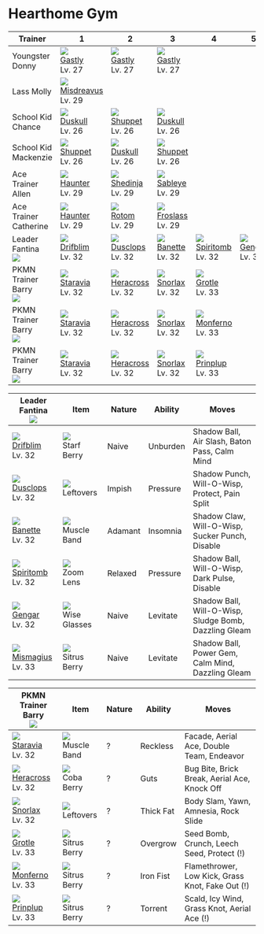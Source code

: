 # Hearthome Gym

Trainer                          | 1                                    | 2                                   | 3                                  | 4                                   | 5                                | 6                                   | 
---                              | ---                                  | ---                                 | ---                                | ---                                 | ---                              | ---                                 | 
Youngster Donny                  | ![][092]<br> [Gastly]<br> Lv. 27     | ![][092]<br> [Gastly]<br> Lv. 27    | ![][092]<br> [Gastly]<br> Lv. 27   | &nbsp;                              | &nbsp;                           | &nbsp;                              | 
Lass Molly                       | ![][200]<br> [Misdreavus]<br> Lv. 29 | &nbsp;                              | &nbsp;                             | &nbsp;                              | &nbsp;                           | &nbsp;                              | 
School Kid Chance                | ![][355]<br> [Duskull]<br> Lv. 26    | ![][353]<br> [Shuppet]<br> Lv. 26   | ![][355]<br> [Duskull]<br> Lv. 26  | &nbsp;                              | &nbsp;                           | &nbsp;                              | 
School Kid Mackenzie             | ![][353]<br> [Shuppet]<br> Lv. 26    | ![][355]<br> [Duskull]<br> Lv. 26   | ![][353]<br> [Shuppet]<br> Lv. 26  | &nbsp;                              | &nbsp;                           | &nbsp;                              | 
Ace Trainer Allen                | ![][093]<br> [Haunter]<br> Lv. 29    | ![][292]<br> [Shedinja]<br> Lv. 29  | ![][302]<br> [Sableye]<br> Lv. 29  | &nbsp;                              | &nbsp;                           | &nbsp;                              | 
Ace Trainer Catherine            | ![][093]<br> [Haunter]<br> Lv. 29    | ![][479]<br> [Rotom]<br> Lv. 29     | ![][478]<br> [Froslass]<br> Lv. 29 | &nbsp;                              | &nbsp;                           | &nbsp;                              | 
Leader Fantina<br>![][fantina]   | ![][426]<br> [Drifblim]<br> Lv. 32   | ![][356]<br> [Dusclops]<br> Lv. 32  | ![][354]<br> [Banette]<br> Lv. 32  | ![][442]<br> [Spiritomb]<br> Lv. 32 | ![][094]<br> [Gengar]<br> Lv. 32 | ![][429]<br> [Mismagius]<br> Lv. 33 | 
PKMN Trainer Barry<br>![][barry] | ![][397]<br> [Staravia]<br> Lv. 32   | ![][214]<br> [Heracross]<br> Lv. 32 | ![][143]<br> [Snorlax]<br> Lv. 32  | ![][388]<br> [Grotle]<br> Lv. 33    | &nbsp;                           | &nbsp;                              | 
PKMN Trainer Barry<br>![][barry] | ![][397]<br> [Staravia]<br> Lv. 32   | ![][214]<br> [Heracross]<br> Lv. 32 | ![][143]<br> [Snorlax]<br> Lv. 32  | ![][391]<br> [Monferno]<br> Lv. 33  | &nbsp;                           | &nbsp;                              | 
PKMN Trainer Barry<br>![][barry] | ![][397]<br> [Staravia]<br> Lv. 32   | ![][214]<br> [Heracross]<br> Lv. 32 | ![][143]<br> [Snorlax]<br> Lv. 32  | ![][394]<br> [Prinplup]<br> Lv. 33  | &nbsp;                           | &nbsp;                              | 

Leader Fantina<br>![][fantina]      | Item                               | Nature  | Ability  | Moves                                                 | 
---                                 | ---                                | ---     | ---      | ---                                                   | 
![][426]<br> [Drifblim]<br> Lv. 32  | ![][starf-berry]<br> Starf Berry   | Naive   | Unburden | Shadow Ball, Air Slash, Baton Pass, Calm Mind         | 
![][356]<br> [Dusclops]<br> Lv. 32  | ![][leftovers]<br> Leftovers       | Impish  | Pressure | Shadow Punch, Will-O-Wisp, Protect, Pain Split        | 
![][354]<br> [Banette]<br> Lv. 32   | ![][muscle-band]<br> Muscle Band   | Adamant | Insomnia | Shadow Claw, Will-O-Wisp, Sucker Punch, Disable       | 
![][442]<br> [Spiritomb]<br> Lv. 32 | ![][zoom-lens]<br> Zoom Lens       | Relaxed | Pressure | Shadow Ball, Will-O-Wisp, Dark Pulse, Disable         | 
![][094]<br> [Gengar]<br> Lv. 32    | ![][wise-glasses]<br> Wise Glasses | Naive   | Levitate | Shadow Ball, Will-O-Wisp, Sludge Bomb, Dazzling Gleam | 
![][429]<br> [Mismagius]<br> Lv. 33 | ![][sitrus-berry]<br> Sitrus Berry | Naive   | Levitate | Shadow Ball, Power Gem, Calm Mind, Dazzling Gleam     | 

PKMN Trainer Barry<br>![][barry]    | Item                               | Nature | Ability   | Moves                                               | 
---                                 | ---                                | ---    | ---       | ---                                                 | 
![][397]<br> [Staravia]<br> Lv. 32  | ![][muscle-band]<br> Muscle Band   | ?      | Reckless  | Facade, Aerial Ace, Double Team, Endeavor           | 
![][214]<br> [Heracross]<br> Lv. 32 | ![][coba-berry]<br> Coba Berry     | ?      | Guts      | Bug Bite, Brick Break, Aerial Ace, Knock Off        | 
![][143]<br> [Snorlax]<br> Lv. 32   | ![][leftovers]<br> Leftovers       | ?      | Thick Fat | Body Slam, Yawn, Amnesia, Rock Slide                | 
![][388]<br> [Grotle]<br> Lv. 33    | ![][sitrus-berry]<br> Sitrus Berry | ?      | Overgrow  | Seed Bomb, Crunch, Leech Seed, Protect          (!) | 
![][391]<br> [Monferno]<br> Lv. 33  | ![][sitrus-berry]<br> Sitrus Berry | ?      | Iron Fist | Flamethrower, Low Kick, Grass Knot, Fake Out    (!) | 
![][394]<br> [Prinplup]<br> Lv. 33  | ![][sitrus-berry]<br> Sitrus Berry | ?      | Torrent   | Scald, Icy Wind, Grass Knot, Aerial Ace         (!) | 

[Gastly]: ../../pokemon_changes/092/
[Haunter]: ../../pokemon_changes/093/
[Gengar]: ../../pokemon_changes/094/
[Snorlax]: ../../pokemon_changes/143/
[Misdreavus]: ../../pokemon_changes/200/
[Heracross]: ../../pokemon_changes/214/
[Shedinja]: ../../pokemon_changes/292/
[Sableye]: ../../pokemon_changes/302/
[Shuppet]: ../../pokemon_changes/353/
[Banette]: ../../pokemon_changes/354/
[Duskull]: ../../pokemon_changes/355/
[Dusclops]: ../../pokemon_changes/356/
[Grotle]: ../../pokemon_changes/388/
[Monferno]: ../../pokemon_changes/391/
[Prinplup]: ../../pokemon_changes/394/
[Staravia]: ../../pokemon_changes/397/
[Drifblim]: ../../pokemon_changes/426/
[Mismagius]: ../../pokemon_changes/429/
[Spiritomb]: ../../pokemon_changes/442/
[Froslass]: ../../pokemon_changes/478/
[Rotom]: ../../pokemon_changes/479/
[coba-berry]: ../img/items/coba-berry.png
[leftovers]: ../img/items/leftovers.png
[muscle-band]: ../img/items/muscle-band.png
[sitrus-berry]: ../img/items/sitrus-berry.png
[starf-berry]: ../img/items/starf-berry.png
[wise-glasses]: ../img/items/wise-glasses.png
[zoom-lens]: ../img/items/zoom-lens.png
[092]: ../img/pokemon/092.png
[093]: ../img/pokemon/093.png
[094]: ../img/pokemon/094.png
[143]: ../img/pokemon/143.png
[200]: ../img/pokemon/200.png
[214]: ../img/pokemon/214.png
[292]: ../img/pokemon/292.png
[302]: ../img/pokemon/302.png
[353]: ../img/pokemon/353.png
[354]: ../img/pokemon/354.png
[355]: ../img/pokemon/355.png
[356]: ../img/pokemon/356.png
[388]: ../img/pokemon/388.png
[391]: ../img/pokemon/391.png
[394]: ../img/pokemon/394.png
[397]: ../img/pokemon/397.png
[426]: ../img/pokemon/426.png
[429]: ../img/pokemon/429.png
[442]: ../img/pokemon/442.png
[478]: ../img/pokemon/478.png
[479]: ../img/pokemon/479.png
[barry]: ../img/trainer/barry.png
[fantina]: ../img/trainer/fantina.png
